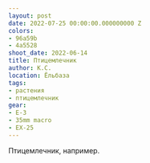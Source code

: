 ```yaml
---
layout: post
date: 2022-07-25 00:00:00.000000000 Z
colors:
- 96a59b
- 4a5528
shoot_date: 2022-06-14
title: Птицемлечник
author: К.С.
location: Ёльбаза
tags:
- растения
- птицемлечник
gear:
- E-3
- 35mm macro
- EX-25
---
```

Птицемлечник, например.

